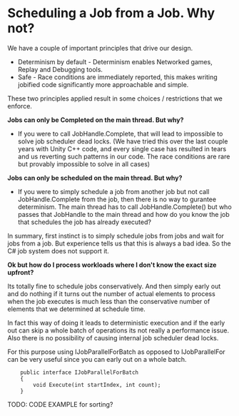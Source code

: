 # Scheduling a Job from a Job. Why not?

We have a couple of important principles that drive our design.

* Determinism by default - Determinism enables Networked games, Replay and Debugging tools.
* Safe - Race conditions are immediately reported, this makes writing jobified code significantly more approachable and simple.

These two principles applied result in some choices / restrictions that we enforce.

**Jobs can only be Completed on the main thread. But why?**
* If you were to call JobHandle.Complete, that will lead to impossible to solve job scheduler dead locks.
(We have tried this over the last couple years with Unity C++ code, and every single case has resulted in tears and us reverting such patterns in our code. The race conditions are rare but provably impossible to solve in all cases)

**Jobs can only be scheduled on the main thread. But why?**
* If you were to simply schedule a job from another job but not call JobHandle.Complete from the job, then there is no way to gurantee determinism. The main thread has to call JobHandle.Complete() but who passes that JobHandle to the main thread and how do you know the job that schedules the job has already executed?

In summary, first instinct is to simply schedule jobs from jobs and wait for jobs from a job.
But experience tells us that this is always a bad idea. So the C# job system does not support it.


**Ok but how do I process workloads where I don't know the exact size upfront?**

Its totally fine to schedule jobs conservatively. And then simply early out and do nothing if it turns out the number of actual elements to process when the job executes is much less than the conservative number of elements that we determined at schedule time. 

In fact this way of doing it leads to deterministic execution and if the early out can skip a whole batch of operations its not really a performance issue.
Also there is no possibility of causing internal job scheduler dead locks.

For this purpose using IJobParallelForBatch as opposed to IJobParallelFor can be very useful since you can early out on a whole batch.
```
    public interface IJobParallelForBatch
    {
        void Execute(int startIndex, int count);
    }
```
TODO: CODE EXAMPLE for sorting?

